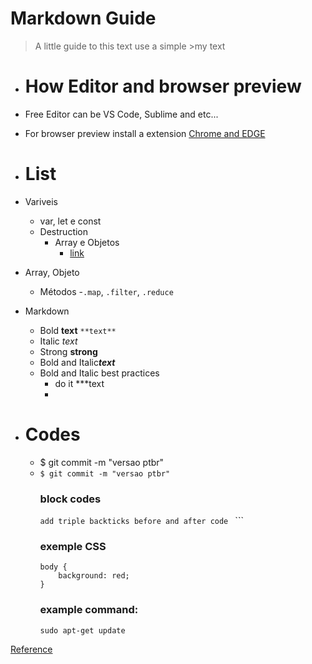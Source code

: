 # Markdown Guide

> A little guide to this text use a simple >my text


- # How Editor and browser preview
 - Free Editor can be VS Code, Sublime and etc...
 - For browser preview install a extension [Chrome and EDGE](https://chrome.google.com/webstore/detail/markdown-viewer/ckkdlimhmcjmikdlpkmbgfkaikojcbjk)

- # List
- Variveis
    - var, let e const
    - Destruction
        - Array e Objetos
            - [link](http://linkhere.com)


- Array, Objeto
    - Métodos
        -`.map`, `.filter`, `.reduce`

- Markdown

    - Bold **text** `**text**`
    - Italic *text*
    - Strong __strong__
    - Bold and Italic***text***
    - Bold and Italic best practices
        - do it ***text
        - 
- # Codes
    - $ git commit -m "versao ptbr"
    - `$ git commit -m "versao ptbr"`
        ### block codes
        ```add triple backticks before and after code ``` ```
        ### exemple CSS
        ```
        body {
            background: red;
        }
        ```
        ### example command:
        ``` sudo apt-get update ```
        




[Reference](https://www.markdownguide.org/basic-syntax/)